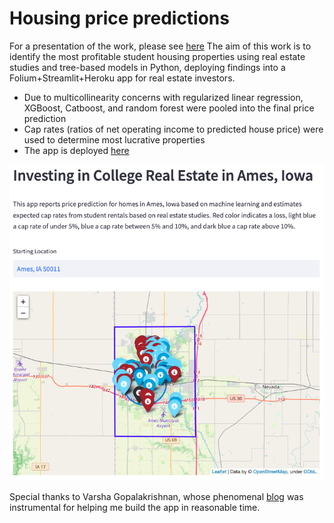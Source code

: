 # Housing price predictions
For a presentation of the work, please see [here](https://drive.google.com/file/d/1i2SVcECHKBUUHEkeb7VoZ_iKitFagROK/view?usp=sharing)
The aim of this work is to identify the most profitable student housing properties using real estate studies and tree-based models in Python, deploying findings into a Folium+Streamlit+Heroku app for real estate investors.  
- Due to multicollinearity concerns with regularized linear regression, XGBoost, Catboost, and random forest were pooled into the final price prediction
- Cap rates (ratios of net operating income to predicted house price) were used to determine most lucrative properties
- The app is deployed [here](https://ames-app.herokuapp.com/)


![Investing in Real Estate in Ames,Iowa](https://github.com/dapopov-st/housing-price-predictions/blob/main/presentation-and-images/app-image.png)

Special thanks to Varsha Gopalakrishnan, whose phenomenal [blog](https://medium.com/analytics-vidhya/deploying-your-geospatial-machine-learning-projects-as-web-apps-using-streamlit-and-heroku-45d64f6d5cb0)  was instrumental for helping me build the app in reasonable time.
